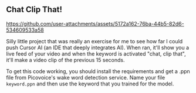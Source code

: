 ## Chat Clip That!

https://github.com/user-attachments/assets/5172a162-76ba-44b5-82d6-534609533a58

Silly little project that was really an exercise for me to see how far I could push Cursor AI (an IDE that deeply integrates AI). When ran, it'll show you a live feed of your video and when the keyword is activated "chat, clip that", it'll make a video clip of the previous 15 seconds.

To get this code working, you should install the requirements and get a .ppn file from Picovoice's wake word detection service. Name your file `keyword.ppn` and then use the keyword that you trained for the model.




